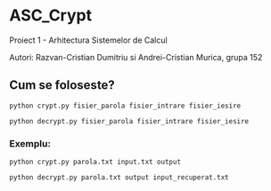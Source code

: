 # ASC_Crypt

Proiect 1 - Arhitectura Sistemelor de Calcul

Autori: Razvan-Cristian Dumitriu si Andrei-Cristian Murica, grupa 152

## Cum se foloseste?

`python crypt.py fisier_parola fisier_intrare fisier_iesire`

`python decrypt.py fisier_parola fisier_intrare fisier_iesire`

### Exemplu:

`python crypt.py parola.txt input.txt output`

`python decrypt.py parola.txt output input_recuperat.txt`
